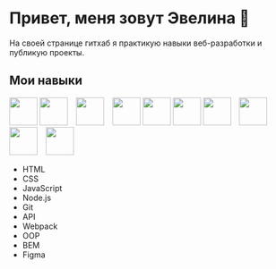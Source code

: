# Привет, меня зовут Эвелина 👋

На своей странице гитхаб я практикую навыки веб-разработки и публикую проекты.

## Мои навыки
<p float="left">
  <img src="https://cdn.icon-icons.com/icons2/1488/PNG/512/5352-html5_102567.png" width="50px">  
  <img src="https://cdn.icon-icons.com/icons2/1488/PNG/512/5351-css3_102605.png" width="50px">
  &ensp;
  <img src="https://cdn.icon-icons.com/icons2/2108/PNG/512/javascript_icon_130900.png" width="50px">
  &ensp;
  <img src="https://cdn.icon-icons.com/icons2/3207/PNG/512/node_icon_196185.png" width="50px">
  <img src="https://cdn.icon-icons.com/icons2/2107/PNG/512/file_type_git_icon_130581.png" width="50px">
  <img src="https://cdn.icon-icons.com/icons2/2248/PNG/512/api_icon_135949.png" width="50px">
  <img src="https://cdn.icon-icons.com/icons2/2415/PNG/512/webpack_original_logo_icon_146300.png" width="50px">
  &ensp;
  <img src="https://cdn.icon-icons.com/icons2/1859/PNG/512/programming_117944.png" width="50px">
  &ensp;
  <img src="https://cdn.icon-icons.com/icons2/2148/PNG/512/bem_icon_132559.png" width="50px">
  &ensp;
  <img src="https://cdn.icon-icons.com/icons2/2429/PNG/512/figma_logo_icon_147289.png" width="50px">
</p>

* HTML
* CSS
* JavaScript
* Node.js
* Git
* API
* Webpack
* OOP
* BEM
* Figma
